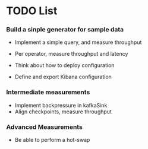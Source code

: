 # TODO List

### Build a sinple generator for sample data
- Implement a simple query, and measure throughput
- Per operator, measure throughput and latency


- Think about how to deploy configuration

- Define and export Kibana configuration


### Intermediate measurements

- Implement backpressure in kafkaSink
- Align checkpoints, measure throughput




### Advanced Measurements
- Be able to perform a hot-swap
